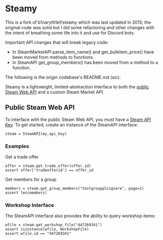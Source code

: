 # Steamy

This is a fork of b1naryth1ef/steamy which was last updated in 2015; the original code was solid but I did some refactoring and other changes with the intent of breathing some life into it and use for Discord bots. 

Important API changes that will break legacy code:
* In SteamMarketAPI parse_item_name() and get_bulkitem_price() have been moved from methods to functions.
* In SteamAPI get_group_members() has been moved from a method to a function.

The following is the origin codebase's README.md (sic):

Steamy is a lightweight, limited-abstraction interface to both the [public Steam Web API](https://developer.valvesoftware.com/wiki/Steam_Web_API) and a custom Steam Market API.

## Public Steam Web API
To interface with the public Steam Web API, you must have a [Steam API Key](https://steamcommunity.com/dev/apikey). To get started, create an instance of the SteamAPI interface:

```
steam = SteamAPI(my_api_key)
```

### Examples

Get a trade offer
```
offer = steam.get_trade_offer(offer_id)
assert offer['tradeofferid'] == offer_id
```

Get members for a group
```
members = steam.get_group_members("testgroupplzignore", page=1)
assert len(members)
```

### Workshop Interface
The SteamAPI interface also provides the ability to query workshop items:

```
wfile = steam.get_workshop_file("447269341")
assert isinstance(wfile, WorkshopFile)
assert wfile.id == "447269341"
```


